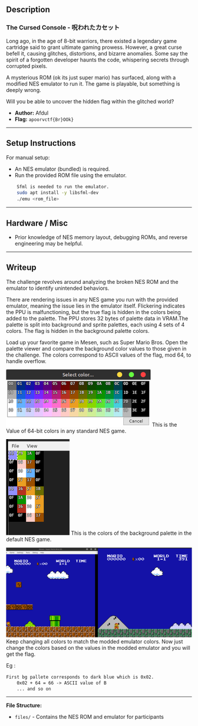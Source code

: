 ## Description

### **The Cursed Console - 呪われたカセット**

Long ago, in the age of 8-bit warriors, there existed a legendary game cartridge said to grant ultimate gaming prowess. However, a great curse befell it, causing glitches, distortions, and bizarre anomalies. Some say the spirit of a forgotten developer haunts the code, whispering secrets through corrupted pixels.

A mysterious ROM (ok its just super mario) has surfaced, along with a modified NES emulator to run it. The game is playable, but something is deeply wrong.

Will you be able to uncover the hidden flag within the glitched world?


- **Author:** Afdul
- **Flag:** `apoorvctf{Br}OOk}`

---

## Setup Instructions

For manual setup:
- An NES emulator (bundled) is required.
- Run the provided ROM file using the emulator.
```bash
    Sfml is needed to run the emulator.
    sudo apt install -y libsfml-dev
    ./emu <rom_file>
```

---

## Hardware / Misc
  
- Prior knowledge of NES memory layout, debugging ROMs, and reverse engineering may be helpful.
---

## Writeup

The challenge revolves around analyzing the broken NES ROM and the emulator to identify unintended behaviors. 

There are rendering issues in any NES game you run with the provided emulator, meaning the issue lies in the emulator itself. Flickering indicates the PPU is malfunctioning, but the true flag is hidden in the colors being added to the palette. 
The PPU stores 32 bytes of palette data in VRAM.The palette is split into background and sprite palettes, each using 4 sets of 4 colors.
The flag is hidden in the background palette colors.


Load up your favorite game in Mesen, such as Super Mario Bros. Open the palette viewer and compare the background color values to those given in the challenge. The colors correspond to ASCII values of the flag, mod 64, to handle overflow.

![Palette Viewer](images/pallete.png)
This is the Value of 64-bit colors in any standard NES game.

![Colors](images/colors.png)
This is the colors of the background palette in the default NES game.

![Emulator](images/emu.png)
Keep changing all colors to match the modded emulator colors.
Now just change the colors based on the values in the modded emulator and you will get the flag.

Eg : 
```
First bg pallete corresponds to dark blue which is 0x02.
    0x02 + 64 = 66 -> ASCII value of B
    ... and so on
```


---

**File Structure:**
- `files/` - Contains the NES ROM and emulator for participants

